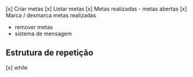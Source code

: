 [x] Criar metas
[x] Listar metas
    [x] Metas realizadas
    - metas abertas
[x] Marca / desmarca metas realizadas
- remover metas
- sistema de mensagem

## Estrutura de repetição

[x] while